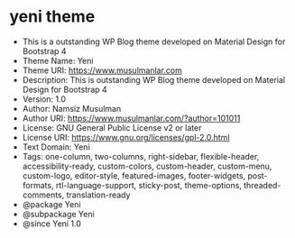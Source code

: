 # yeni theme
* This is a outstanding WP Blog theme developed on Material Design for Bootstrap 4
* Theme Name: Yeni
* Theme URI: https://www.musulmanlar.com 
* Description: This is outstanding WP Blog theme developed on Material Design for Bootstrap 4
* Version: 1.0
* Author: Namsiz Musulman
* Author URI: https://www.musulmanlar.com/?author=101011
* License: GNU General Public License v2 or later
* License URI: https://www.gnu.org/licenses/gpl-2.0.html
* Text Domain: Yeni
* Tags: one-column, two-columns, right-sidebar, flexible-header, accessibility-ready, custom-colors, custom-header, custom-menu, custom-logo, editor-style, featured-images, footer-widgets, post-formats, rtl-language-support, sticky-post, theme-options, threaded-comments, translation-ready
 * @package Yeni
 * @subpackage Yeni
 * @since Yeni 1.0